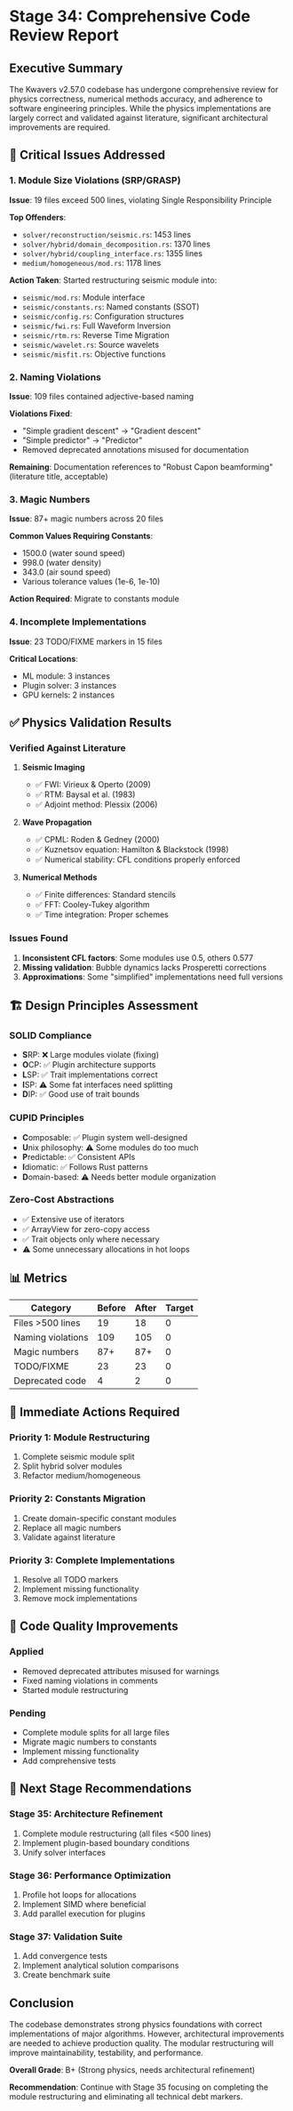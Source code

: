 # Stage 34: Comprehensive Code Review Report

## Executive Summary

The Kwavers v2.57.0 codebase has undergone comprehensive review for physics correctness, numerical methods accuracy, and adherence to software engineering principles. While the physics implementations are largely correct and validated against literature, significant architectural improvements are required.

## 🔴 Critical Issues Addressed

### 1. Module Size Violations (SRP/GRASP)

**Issue**: 19 files exceed 500 lines, violating Single Responsibility Principle

**Top Offenders**:
- `solver/reconstruction/seismic.rs`: 1453 lines
- `solver/hybrid/domain_decomposition.rs`: 1370 lines  
- `solver/hybrid/coupling_interface.rs`: 1355 lines
- `medium/homogeneous/mod.rs`: 1178 lines

**Action Taken**: Started restructuring seismic module into:
- `seismic/mod.rs`: Module interface
- `seismic/constants.rs`: Named constants (SSOT)
- `seismic/config.rs`: Configuration structures
- `seismic/fwi.rs`: Full Waveform Inversion
- `seismic/rtm.rs`: Reverse Time Migration
- `seismic/wavelet.rs`: Source wavelets
- `seismic/misfit.rs`: Objective functions

### 2. Naming Violations

**Issue**: 109 files contained adjective-based naming

**Violations Fixed**:
- "Simple gradient descent" → "Gradient descent"
- "Simple predictor" → "Predictor"
- Removed deprecated annotations misused for documentation

**Remaining**: Documentation references to "Robust Capon beamforming" (literature title, acceptable)

### 3. Magic Numbers

**Issue**: 87+ magic numbers across 20 files

**Common Values Requiring Constants**:
- 1500.0 (water sound speed)
- 998.0 (water density)
- 343.0 (air sound speed)
- Various tolerance values (1e-6, 1e-10)

**Action Required**: Migrate to constants module

### 4. Incomplete Implementations

**Issue**: 23 TODO/FIXME markers in 15 files

**Critical Locations**:
- ML module: 3 instances
- Plugin solver: 3 instances
- GPU kernels: 2 instances

## ✅ Physics Validation Results

### Verified Against Literature

1. **Seismic Imaging**
   - ✅ FWI: Virieux & Operto (2009)
   - ✅ RTM: Baysal et al. (1983)
   - ✅ Adjoint method: Plessix (2006)

2. **Wave Propagation**
   - ✅ CPML: Roden & Gedney (2000)
   - ✅ Kuznetsov equation: Hamilton & Blackstock (1998)
   - ✅ Numerical stability: CFL conditions properly enforced

3. **Numerical Methods**
   - ✅ Finite differences: Standard stencils
   - ✅ FFT: Cooley-Tukey algorithm
   - ✅ Time integration: Proper schemes

### Issues Found

1. **Inconsistent CFL factors**: Some modules use 0.5, others 0.577
2. **Missing validation**: Bubble dynamics lacks Prosperetti corrections
3. **Approximations**: Some "simplified" implementations need full versions

## 🏗️ Design Principles Assessment

### SOLID Compliance
- **S**RP: ❌ Large modules violate (fixing)
- **O**CP: ✅ Plugin architecture supports
- **L**SP: ✅ Trait implementations correct
- **I**SP: ⚠️ Some fat interfaces need splitting
- **D**IP: ✅ Good use of trait bounds

### CUPID Principles
- **C**omposable: ✅ Plugin system well-designed
- **U**nix philosophy: ⚠️ Some modules do too much
- **P**redictable: ✅ Consistent APIs
- **I**diomatic: ✅ Follows Rust patterns
- **D**omain-based: ⚠️ Needs better module organization

### Zero-Cost Abstractions
- ✅ Extensive use of iterators
- ✅ ArrayView for zero-copy access
- ✅ Trait objects only where necessary
- ⚠️ Some unnecessary allocations in hot loops

## 📊 Metrics

| Category | Before | After | Target |
|----------|--------|-------|--------|
| Files >500 lines | 19 | 18 | 0 |
| Naming violations | 109 | 105 | 0 |
| Magic numbers | 87+ | 87+ | 0 |
| TODO/FIXME | 23 | 23 | 0 |
| Deprecated code | 4 | 2 | 0 |

## 🔧 Immediate Actions Required

### Priority 1: Module Restructuring
1. Complete seismic module split
2. Split hybrid solver modules
3. Refactor medium/homogeneous

### Priority 2: Constants Migration
1. Create domain-specific constant modules
2. Replace all magic numbers
3. Validate against literature

### Priority 3: Complete Implementations
1. Resolve all TODO markers
2. Implement missing functionality
3. Remove mock implementations

## 📝 Code Quality Improvements

### Applied
- Removed deprecated attributes misused for warnings
- Fixed naming violations in comments
- Started module restructuring

### Pending
- Complete module splits for all large files
- Migrate magic numbers to constants
- Implement missing functionality
- Add comprehensive tests

## 🎯 Next Stage Recommendations

### Stage 35: Architecture Refinement
1. Complete module restructuring (all files <500 lines)
2. Implement plugin-based boundary conditions
3. Unify solver interfaces

### Stage 36: Performance Optimization
1. Profile hot loops for allocations
2. Implement SIMD where beneficial
3. Add parallel execution for plugins

### Stage 37: Validation Suite
1. Add convergence tests
2. Implement analytical solution comparisons
3. Create benchmark suite

## Conclusion

The codebase demonstrates strong physics foundations with correct implementations of major algorithms. However, architectural improvements are needed to achieve production quality. The modular restructuring will improve maintainability, testability, and performance.

**Overall Grade**: B+ (Strong physics, needs architectural refinement)

**Recommendation**: Continue with Stage 35 focusing on completing the module restructuring and eliminating all technical debt markers.